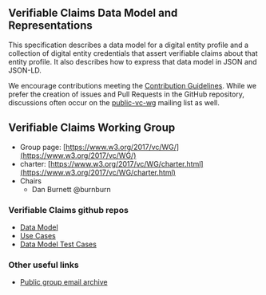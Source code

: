 ## Verifiable Claims Data Model and Representations

This specification describes a data model for a digital entity profile
and a collection of digital entity credentials that assert verifiable
claims about that entity profile. It also describes how to express
that data model in JSON and JSON-LD.

We encourage contributions meeting the [Contribution
Guidelines](CONTRIBUTING.md).  While we prefer the creation of issues
and Pull Requests in the GitHub repository, discussions often occur
on the
[public-vc-wg](http://lists.w3.org/Archives/Public/public-vc-wg/)
mailing list as well.

## Verifiable Claims Working Group
* Group page: [https://www.w3.org/2017/vc/WG/](https://www.w3.org/2017/vc/WG/)
* charter: [https://www.w3.org/2017/vc/WG/charter.html](https://www.w3.org/2017/vc/WG/charter.html)
* Chairs
  * Dan Burnett @burnburn

### Verifiable Claims github repos
* [Data Model](https://github.com/w3c/vc-data-model)
* [Use Cases](https://github.com/w3c/vc-use-cases)
* [Data Model Test Cases](https://github.com/w3c/vc-test-suite)

### Other useful links
* [Public group email archive](https://lists.w3.org/Archives/Public/public-vc-wg/)
